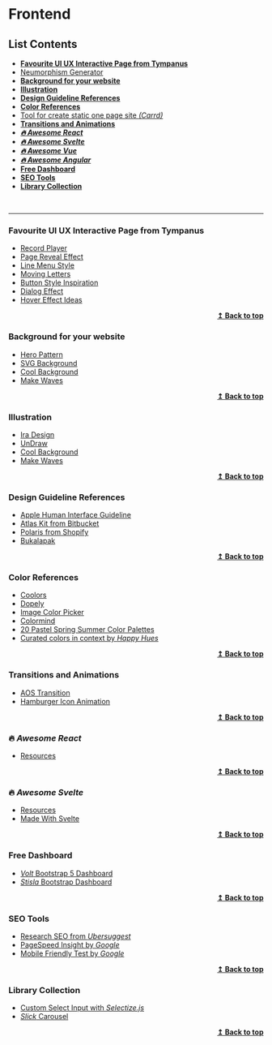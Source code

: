 # Frontend

## List Contents

- **[Favourite UI UX Interactive Page from Tympanus](#favourite-ui-ux-interactive-page-from-tympanus)**
- [Neumorphism Generator](https://neumorphism.io/)
- **[Background for your website](#background-for-your-website)**
- **[Illustration](#illustration)**
- **[Design Guideline References](#design-guideline-references)**
- **[Color References](#color-references)**
- [Tool for create static one page site _(Carrd)_](https://carrd.co/)
- **[Transitions and Animations](#transitions-and-animations)**
- _**[:fire: Awesome React](#fire-awesome-react)**_
- _**[:fire: Awesome Svelte](#fire-awesome-svelte)**_
- _**[:fire: Awesome Vue](https://github.com/vuejs/awesome-vue)**_
- _**[:fire: Awesome Angular](https://github.com/PatrickJS/awesome-angular)**_
- **[Free Dashboard](#free-dashboard)**
- **[SEO Tools](#seo-tools)**
- **[Library Collection](#library-collection)**

<br>
<hr>

### Favourite UI UX Interactive Page from Tympanus

- [Record Player](https://tympanus.net/Development/RecordPlayer/)
- [Page Reveal Effect](https://tympanus.net/Tutorials/PageRevealEffects/)
- [Line Menu Style](https://tympanus.net/Development/LineMenuStyles/)
- [Moving Letters](https://tobiasahlin.com/moving-letters/)
- [Button Style Inspiration](http://tympanus.net/Development/ButtonStylesInspiration/)
- [Dialog Effect](https://tympanus.net/Development/DialogEffects/don.html)
- [Hover Effect Ideas](https://tympanus.net/Development/HoverEffectIdeas/)

<p align="right">
    <b><a href="#list-contents">↥ Back to top</a></b>
</p>

### Background for your website

- [Hero Pattern](https://www.heropatterns.com/)
- [SVG Background](https://www.svgbackgrounds.com/)
- [Cool Background](https://coolbackgrounds.io/)
- [Make Waves](https://getwaves.io/)

<p align="right">
    <b><a href="#list-contents">↥ Back to top</a></b>
</p>

### Illustration

- [Ira Design](https://iradesign.io/gallery/illustrations/)
- [UnDraw](https://undraw.co/illustrations/)
- [Cool Background](https://coolbackgrounds.io/)
- [Make Waves](https://getwaves.io/)

<p align="right">
    <b><a href="#list-contents">↥ Back to top</a></b>
</p>

### Design Guideline References

- [Apple Human Interface Guideline](https://developer.apple.com/design/human-interface-guidelines/)
- [Atlas Kit from Bitbucket](https://atlaskit.atlassian.com/)
- [Polaris from Shopify](https://polaris.shopify.com/)
- [Bukalapak](https://brand.bukalapak.design/)

<p align="right">
    <b><a href="#list-contents">↥ Back to top</a></b>
</p>

### Color References

- [Coolors](https://coolors.co/)
- [Dopely](http://dopely.top/)
- [Image Color Picker](https://imagecolorpicker.com/)
- [Colormind](http://colormind.io/)
- [20 Pastel Spring Summer Color Palettes](https://offeo.com/learn/20-pastel-spring-summer-color-palettes/)
- [Curated colors in context by _Happy Hues_](https://www.happyhues.co/)

<p align="right">
    <b><a href="#list-contents">↥ Back to top</a></b>
</p>

### Transitions and Animations

- [AOS Transition](https://github.com/michalsnik/aos)
- [Hamburger Icon Animation](https://codepen.io/designcouch/pen/Atyop)

<p align="right">
    <b><a href="#list-contents">↥ Back to top</a></b>
</p>

### :fire: _Awesome React_

- [Resources](https://github.com/enaqx/awesome-react)

<p align="right">
    <b><a href="#list-contents">↥ Back to top</a></b>
</p>

### :fire: _Awesome Svelte_

- [Resources](https://github.com/ryanatkn/awesome-svelte-resources)
- [Made With Svelte](https://madewithsvelte.com/)

<p align="right">
    <b><a href="#list-contents">↥ Back to top</a></b>
</p>

### Free Dashboard

- [_Volt_ Bootstrap 5 Dashboard](https://github.com/themesberg/volt-bootstrap-5-dashboard/)
- [_Stisla_ Bootstrap Dashboard](https://github.com/stisla/stisla/)

<p align="right">
    <b><a href="#list-contents">↥ Back to top</a></b>
</p>

### SEO Tools

- [Research SEO from _Ubersuggest_](https://neilpatel.com/ubersuggest/)
- [PageSpeed Insight by _Google_](https://developers.google.com/speed/pagespeed/insights/)
- [Mobile Friendly Test by _Google_](https://search.google.com/test/mobile-friendly/)

<p align="right">
    <b><a href="#list-contents">↥ Back to top</a></b>
</p>

### Library Collection

- [Custom Select Input with _Selectize.js_](https://selectize.github.io/selectize.js/)
- [_Slick_ Carousel](https://github.com/kenwheeler/slick/)

<p align="right">
    <b><a href="#list-contents">↥ Back to top</a></b>
</p>
